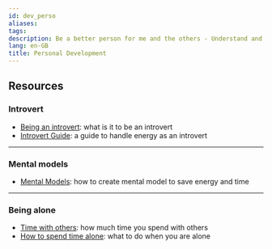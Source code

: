```yaml
---
id: dev_perso
aliases: 
tags: 
description: Be a better person for me and the others - Understand and progress
lang: en-GB
title: Personal Development
---
```


## Resources

### Introvert

- [Being an introvert](https://belleame.bearblog.dev/being-an-introvert/): what is it to be an introvert
- [Introvert Guide](https://ashleyjanssen.com/the-introverts-guide-to-increasing-energy/): a guide to handle energy as an introvert

---

### Mental models

- [Mental Models](https://durmonski.com/self-improvement/how-to-use-mental-models/): how to create mental model to save energy and time

---

### Being alone

 - [Time with others](https://ourworldindata.org/time-with-others-lifetime): how much time you spend with others
 - [How to spend time alone](https://www.themarginalian.org/2014/10/24/how-to-do-nothing-with-nobody-all-alone-by-yourself/): what to do when you are alone




